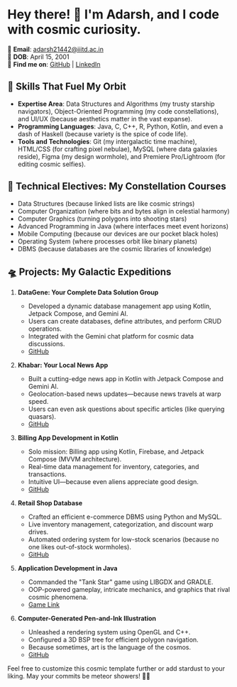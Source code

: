 

# Hey there! 👋 I'm Adarsh, and I code with cosmic curiosity.

📧 **Email**: adarsh21442@iiitd.ac.in  
🎂 **DOB**: April 15, 2001  
📍 **Find me on**: [GitHub](https://github.com/Divinejmd13) | [LinkedIn](https://www.linkedin.com/in/divinejmd13/)

## 🚀 Skills That Fuel My Orbit

- **Expertise Area**: Data Structures and Algorithms (my trusty starship navigators), Object-Oriented Programming (my code constellations), and UI/UX (because aesthetics matter in the vast expanse).
- **Programming Languages**: Java, C, C++, R, Python, Kotlin, and even a dash of Haskell (because variety is the spice of code life).
- **Tools and Technologies**: Git (my intergalactic time machine), HTML/CSS (for crafting pixel nebulae), MySQL (where data galaxies reside), Figma (my design wormhole), and Premiere Pro/Lightroom (for editing cosmic selfies).

## 🌌 Technical Electives: My Constellation Courses

- Data Structures (because linked lists are like cosmic strings)
- Computer Organization (where bits and bytes align in celestial harmony)
- Computer Graphics (turning polygons into shooting stars)
- Advanced Programming in Java (where interfaces meet event horizons)
- Mobile Computing (because our devices are our pocket black holes)
- Operating System (where processes orbit like binary planets)
- DBMS (because databases are the cosmic libraries of knowledge)

## 🛸 Projects: My Galactic Expeditions

1. **DataGene: Your Complete Data Solution Group**
   - Developed a dynamic database management app using Kotlin, Jetpack Compose, and Gemini AI.
   - Users can create databases, define attributes, and perform CRUD operations.
   - Integrated with the Gemini chat platform for cosmic data discussions.
   - [GitHub](https://github.com/Divinejmd13/DataGene)

2. **Khabar: Your Local News App**
   - Built a cutting-edge news app in Kotlin with Jetpack Compose and Gemini AI.
   - Geolocation-based news updates—because news travels at warp speed.
   - Users can even ask questions about specific articles (like querying quasars).
   - [GitHub](https://github.com/Divinejmd13/KhabarNews_App.git)

3. **Billing App Development in Kotlin**
   - Solo mission: Billing app using Kotlin, Firebase, and Jetpack Compose (MVVM architecture).
   - Real-time data management for inventory, categories, and transactions.
   - Intuitive UI—because even aliens appreciate good design.
   - [GitHub](https://github.com/Divinejmd13/Billing_app.git)

4. **Retail Shop Database**
   - Crafted an efficient e-commerce DBMS using Python and MySQL.
   - Live inventory management, categorization, and discount warp drives.
   - Automated ordering system for low-stock scenarios (because no one likes out-of-stock wormholes).
   - [GitHub](https://github.com/Divinejmd13/OnlineRetailShop.git)

5. **Application Development in Java**
   - Commanded the "Tank Star" game using LIBGDX and GRADLE.
   - OOP-powered gameplay, intricate mechanics, and graphics that rival cosmic phenomena.
   - [Game Link](https://github.com/Divinejmd13/Tank_game.git)

6. **Computer-Generated Pen-and-Ink Illustration**
   - Unleashed a rendering system using OpenGL and C++.
   - Configured a 3D BSP tree for efficient polygon navigation.
   - Because sometimes, art is the language of the cosmos.
   - [GitHub](https://github.com/Divinejmd13/Computer-ink-Illustration.git)

Feel free to customize this cosmic template further or add stardust to your liking. May your commits be meteor showers! 🌠✨
